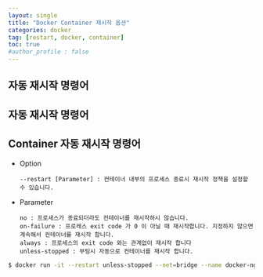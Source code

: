 ```yaml
---
layout: single
title: "Docker Container 재시작 옵션"
categories: docker
tag: [restart, docker, container]
toc: true
#author_profile : false
---
```




## 자동 재시작 명령어



## 자동 재시작 명령어



## Container 자동 재시작 명령어

* Option

  ```
  --restart [Parameter] : 컨테이너 내부의 프로세스 종료시 재시작 정책을 설정할 수 있습니다.
  ```

* Parameter

  ```
  no : 프로세스가 종료되더라도 컨테이너를 재시작하시 않습니다.
  on-failure : 프로레스 exit code 가 0 이 아닐 때 재시작합니다. 지정하지 않으면 계속해서 컨테이너를 재시작 합니다.
  always : 프로세스의 exit code 와는 관계없이 재시작 합니다
  unless-stopped : 부팅시 자동으로 컨테이너를 재시작 합니다.
  ```

```bash
$ docker run -it --restart unless-stopped --net=bridge --name docker-nginx nginx:latest /bin/bash
```